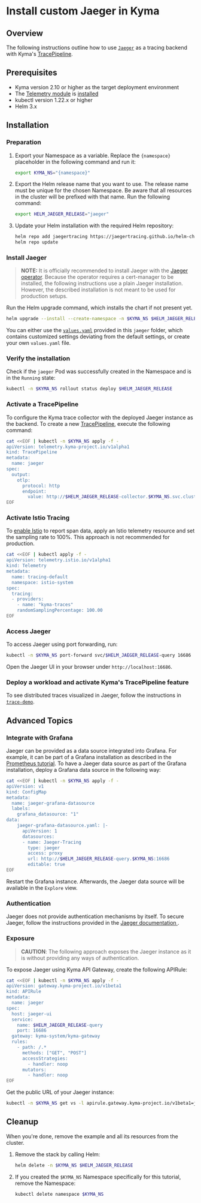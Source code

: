 # Install custom Jaeger in Kyma

## Overview

The following instructions outline how to use [`Jaeger`](https://github.com/jaegertracing/helm-charts/tree/main/charts/jaeger) as a tracing backend with Kyma's [TracePipeline](https://kyma-project.io/#/telemetry-manager/user/03-traces).

## Prerequisites

- Kyma version 2.10 or higher as the target deployment environment
- The [Telemetry module](https://kyma-project.io/#/telemetry-manager/user/README) is [installed](https://kyma-project.io/#/02-get-started/08-install-uninstall-upgrade-kyma-module?id=install-uninstall-and-upgrade-kyma-with-a-module)
- kubectl version 1.22.x or higher
- Helm 3.x

## Installation

### Preparation

1. Export your Namespace as a variable. Replace the `{namespace}` placeholder in the following command and run it:

    ```bash
    export KYMA_NS="{namespace}"
    ```

1. Export the Helm release name that you want to use. The release name must be unique for the chosen Namespace. Be aware that all resources in the cluster will be prefixed with that name. Run the following command:
    ```bash
    export HELM_JAEGER_RELEASE="jaeger"
    ```

1. Update your Helm installation with the required Helm repository:

    ```bash
    helm repo add jaegertracing https://jaegertracing.github.io/helm-charts
    helm repo update
    ```

### Install Jaeger

> **NOTE:** It is officially recommended to install Jaeger with the [Jaeger operator](https://github.com/jaegertracing/helm-charts/tree/main/charts/jaeger-operator). Because the operator requires a cert-manager to be installed, the following instructions use a plain Jaeger installation. However, the described installation is not meant to be used for production setups.

Run the Helm upgrade command, which installs the chart if not present yet.
```bash
helm upgrade --install --create-namespace -n $KYMA_NS $HELM_JAEGER_RELEASE jaegertracing/jaeger -f https://raw.githubusercontent.com/kyma-project/examples/main/jaeger/values.yaml
```

You can either use the [`values.yaml`](./values.yaml) provided in this `jaeger` folder, which contains customized settings deviating from the default settings, or create your own `values.yaml` file.

### Verify the installation

Check if the `jaeger` Pod was successfully created in the Namespace and is in the `Running` state:
```bash
kubectl -n $KYMA_NS rollout status deploy $HELM_JAEGER_RELEASE
```

### Activate a TracePipeline

To configure the Kyma trace collector with the deployed Jaeger instance as the backend. To create a new [TracePipeline](https://kyma-project.io/#/telemetry-manager/user/03-traces), 
execute the following command:
   ```bash
   cat <<EOF | kubectl -n $KYMA_NS apply -f -
   apiVersion: telemetry.kyma-project.io/v1alpha1
   kind: TracePipeline
   metadata:
     name: jaeger
   spec:
     output:
       otlp:
         protocol: http
         endpoint:
           value: http://$HELM_JAEGER_RELEASE-collector.$KYMA_NS.svc.cluster.local:4318
   EOF
   ```
  
### Activate Istio Tracing

To [enable Istio](https://kyma-project.io/#/telemetry-manager/user/03-traces?id=step-2-enable-istio-tracing) to report span data, apply an Istio telemetry resource and set the sampling rate to 100%. This approach is not recommended for production.

```bash
cat <<EOF | kubectl apply -f -
apiVersion: telemetry.istio.io/v1alpha1
kind: Telemetry
metadata:
  name: tracing-default
  namespace: istio-system
spec:
  tracing:
  - providers:
    - name: "kyma-traces"
    randomSamplingPercentage: 100.00
EOF
```

### Access Jaeger

To access Jaeger using port forwarding, run:
```bash
kubectl -n $KYMA_NS port-forward svc/$HELM_JAEGER_RELEASE-query 16686
```

Open the Jaeger UI in your browser under `http://localhost:16686`.

### Deploy a workload and activate Kyma's TracePipeline feature

To see distributed traces visualized in Jaeger, follow the instructions in [`trace-demo`](./../trace-demo/).

## Advanced Topics

### Integrate with Grafana

Jaeger can be provided as a data source integrated into Grafana. For example, it can be part of a Grafana installation as described in the [Prometheus tutorial](./../prometheus/README.md). To have a Jaeger data source as part of the Grafana installation, deploy a Grafana data source in the following way:

```bash
cat <<EOF | kubectl -n $KYMA_NS apply -f -
apiVersion: v1
kind: ConfigMap
metadata:
  name: jaeger-grafana-datasource
  labels:
    grafana_datasource: "1"
data:
    jaeger-grafana-datasource.yaml: |-
      apiVersion: 1
      datasources:
      - name: Jaeger-Tracing
        type: jaeger
        access: proxy
        url: http://$HELM_JAEGER_RELEASE-query.$KYMA_NS:16686
        editable: true
EOF
```
Restart the Grafana instance. Afterwards, the Jaeger data source will be available in the `Explore` view.

### Authentication

Jaeger does not provide authentication mechanisms by itself. To secure Jaeger, follow the instructions provided in the [Jaeger documentation
](https://www.jaegertracing.io/docs/latest/security/#browser-to-ui).

### Exposure
>**CAUTION**: The following approach exposes the Jaeger instance as it is without providing any ways of authentication.

To expose Jaeger using Kyma API Gateway, create the following APIRule:
```bash
cat <<EOF | kubectl -n $KYMA_NS apply -f -
apiVersion: gateway.kyma-project.io/v1beta1
kind: APIRule
metadata:
  name: jaeger
spec:
  host: jaeger-ui
  service:
    name: $HELM_JAEGER_RELEASE-query
    port: 16686
  gateway: kyma-system/kyma-gateway
  rules:
    - path: /.*
      methods: ["GET", "POST"]
      accessStrategies:
        - handler: noop
      mutators:
        - handler: noop
EOF
```

Get the public URL of your Jaeger instance:
```bash
kubectl -n $KYMA_NS get vs -l apirule.gateway.kyma-project.io/v1beta1=jaeger.$KYMA_NS -ojsonpath='{.items[*].spec.hosts[*]}'
```

## Cleanup

When you're done, remove the example and all its resources from the cluster.

1. Remove the stack by calling Helm:

    ```bash
    helm delete -n $KYMA_NS $HELM_JAEGER_RELEASE
    ```

2. If you created the `$KYMA_NS` Namespace specifically for this tutorial, remove the Namespace:
    ```bash
    kubectl delete namespace $KYMA_NS
    ``` 
